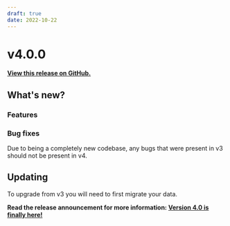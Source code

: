 ```yaml
---
draft: true
date: 2022-10-22
---
```


# v4.0.0

**[View this release on GitHub.](https://github.com/discord-tickets/bot/releases/tag/v4.0.0)**

## What's new?

### Features

### Bug fixes

Due to being a completely new codebase, any bugs that were present in v3 should not be present in v4.

## Updating

To upgrade from v3 you will need to first migrate your data.

**Read the release announcement for more information: [Version 4.0 is finally here!](https://blog.discordtickets.app/version-4-0/)**
